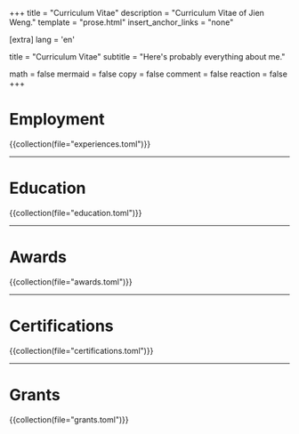 +++
title = "Curriculum Vitae"
description = "Curriculum Vitae of Jien Weng."
template = "prose.html"
insert_anchor_links = "none"

[extra]
lang = 'en'

title = "Curriculum Vitae"
subtitle = "Here's probably everything about me."

math = false
mermaid = false
copy = false
comment = false
reaction = false
+++

# Employment

{{collection(file="experiences.toml")}}

<hr>

# Education

{{collection(file="education.toml")}}

<hr>

# Awards

{{collection(file="awards.toml")}}

<hr>

# Certifications

{{collection(file="certifications.toml")}}

<hr>

# Grants

{{collection(file="grants.toml")}}